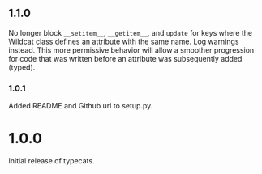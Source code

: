 ## 1.1.0

No longer block `__setitem__`, `__getitem__`, and `update` for keys
where the Wildcat class defines an attribute with the same name.  Log
warnings instead. This more permissive behavior will allow a smoother
progression for code that was written before an attribute was
subsequently added (typed).

### 1.0.1

Added README and Github url to setup.py.

# 1.0.0

Initial release of typecats.
